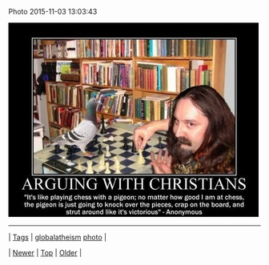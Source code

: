<!--
title: Photo 2015-11-03 13
date: 2020-06-28T15:27:00.098Z
tags: globalatheism, photo
-->


Photo 2015-11-03 13:03:43

![](132469501519-0.jpg)

<!--BOTTOM-POST-NAVIGATION-->
---

| [Tags](tags.md) | [globalatheism](tag-globalatheism.md) [photo](tag-photo.md) |

| [Newer](132406679962.md) | [Top](index.md) | [Older](132655688634.md) |